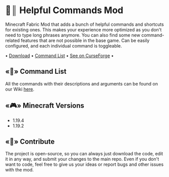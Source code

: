 # 📝║ Helpful Commands Mod
Minecraft Fabric Mod that adds a bunch of helpful commands and shortcuts for existing ones. This makes your experience more optimized as you don't need to type long phrases anymore. You can also find some new command-related features that are not possible in the base game. Can be easily configured, and each individual command is toggleable.

• [Download](https://github.com/ThatsNotM3/HelpfulCommands/releases) • [Command List](https://github.com/ThatsNotM3/HelpfulCommands/wiki#commands) • [See on CurseForge](https://curseforge.com/minecraft/mc-mods/helpful-commands) •

## «📃» Command List
All the commands with their descriptions and arguments can be found on our Wiki [here](https://github.com/ThatsNotM3/HelpfulCommands/wiki#commands).

## «🎮» Minecraft Versions
* 1.19.4
* 1.19.2

## «👥» Contribute
The project is open-source, so you can always just download the code, edit it in any way, and submit your changes to the main repo. Even if you don't want to code, feel free to give us your ideas or report bugs and other issues with the mod.
